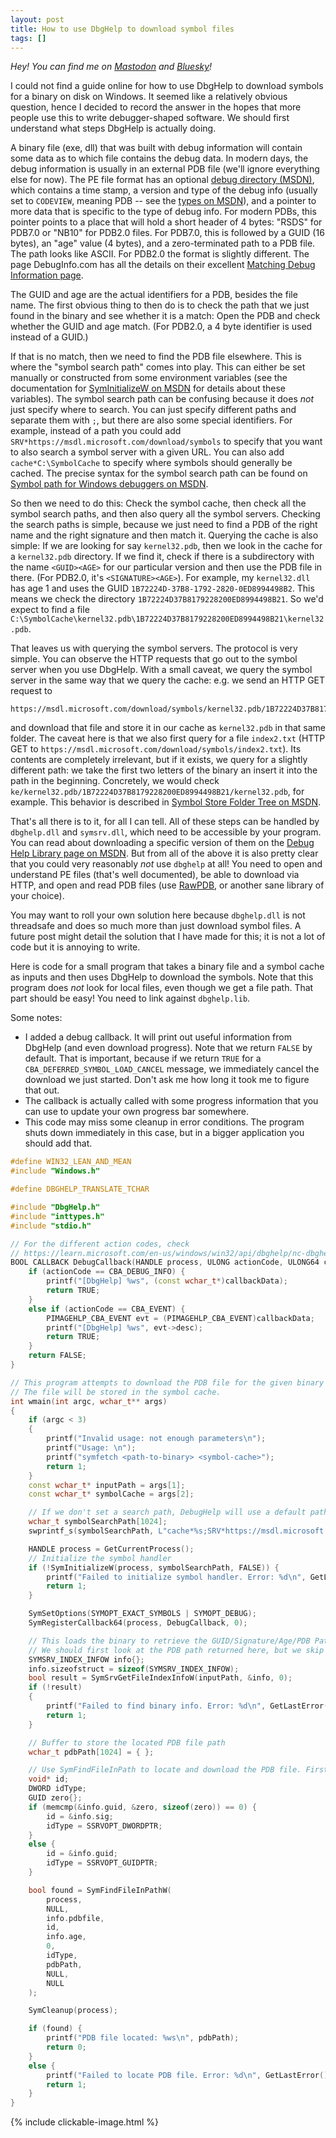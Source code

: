 ```yaml
---
layout: post
title: How to use DbgHelp to download symbol files
tags: []
---
```


_Hey! You can find me on [Mastodon](https://mastodon.gamedev.place/@sschoener) and [Bluesky](https://bsky.app/profile/sschoener.bsky.social)!_

I could not find a guide online for how to use DbgHelp to download symbols for a binary on disk on Windows. It seemed like a relatively obvious question, hence I decided to record the answer in the hopes that more people use this to write debugger-shaped software. We should first understand what steps DbgHelp is actually doing.

A binary file (exe, dll) that was built with debug information will contain some data as to which file contains the debug data. In modern days, the debug information is usually in an external PDB file (we'll ignore everything else for now). The PE file format has an optional [debug directory (MSDN)](https://learn.microsoft.com/en-us/windows/win32/debug/pe-format#debug-directory-image-only), which contains a time stamp, a version and type of the debug info (usually set to `CODEVIEW`, meaning PDB -- see the [types on MSDN](https://learn.microsoft.com/en-us/windows/win32/debug/pe-format#debug-type)), and a pointer to more data that is specific to the type of debug info. For modern PDBs, this pointer points to a place that will hold a short header of 4 bytes: "RSDS" for PDB7.0 or "NB10" for PDB2.0 files. For PDB7.0, this is followed by a GUID (16 bytes), an "age" value (4 bytes), and a zero-terminated path to a PDB file. The path looks like ASCII. For PDB2.0 the format is slightly different. The page DebugInfo.com has all the details  on their excellent [Matching Debug Information page](https://www.debuginfo.com/articles/debuginfomatch.html#debuginfosepfile).

The GUID and age are the actual identifiers for a PDB, besides the file name. The first obvious thing to then do is to check the path that we just found in the binary and see whether it is a match: Open the PDB and check whether the GUID and age match. (For PDB2.0, a 4 byte identifier is used instead of a GUID.)

If that is no match, then we need to find the PDB file elsewhere. This is where the "symbol search path" comes into play. This can either be set manually or constructed from some environment variables (see the documentation for [SymInitializeW on MSDN](https://learn.microsoft.com/en-us/windows/win32/api/dbghelp/nf-dbghelp-syminitializew) for details about these variables). The symbol search path can be confusing because it does *not* just specify where to search. You can just specify different paths and separate them with `;`, but there are also some special identifiers. For example, instead of a path you could add `SRV*https://msdl.microsoft.com/download/symbols` to specify that you want to also search a symbol server with a given URL. You can also add `cache*C:\SymbolCache` to specify where symbols should generally be cached. The precise syntax for the symbol search path can be found on [Symbol path for Windows debuggers on MSDN](https://learn.microsoft.com/en-us/windows-hardware/drivers/debugger/symbol-path).

So then we need to do this: Check the symbol cache, then check all the symbol search paths, and then also query all the symbol servers. Checking the search paths is simple, because we just need to find a PDB of the right name and the right signature and then match it. Querying the cache is also simple: If we are looking for say `kernel32.pdb`, then we look in the cache for a `kernel32.pdb` directory. If we find it, check if there is a subdirectory with the name `<GUID><AGE>` for our particular version and then use the PDB file in there. (For PDB2.0, it's `<SIGNATURE><AGE>`). For example, my `kernel32.dll` has age 1 and uses the GUID `1B72224D-37B8-1792-2820-0ED8994498B2`. This means we check the directory `1B72224D37B8179228200ED8994498B21`. So we'd expect to find a file `C:\SymbolCache\kernel32.pdb\1B72224D37B8179228200ED8994498B21\kernel32.pdb`.

That leaves us with querying the symbol servers. The protocol is very simple. You can observe the HTTP requests that go out to the symbol server when you use DbgHelp. With a small caveat, we query the symbol server in the same way that we query the cache: e.g. we send an HTTP GET request to
```
https://msdl.microsoft.com/download/symbols/kernel32.pdb/1B72224D37B8179228200ED8994498B21/kernel32.pdb
```
and download that file and store it in our cache as `kernel32.pdb` in that same folder. The caveat here is that we also first query for a file `index2.txt` (HTTP GET to `https://msdl.microsoft.com/download/symbols/index2.txt`). Its contents are completely irrelevant, but if it exists, we query for a slightly different path: we take the first two letters of the binary an insert it into the path in the beginning. Concretely, we would check `ke/kernel32.pdb/1B72224D37B8179228200ED8994498B21/kernel32.pdb`, for example. This behavior is described in [Symbol Store Folder Tree on MSDN](https://learn.microsoft.com/en-us/windows-hardware/drivers/debugger/symbol-store-folder-tree).

That's all there is to it, for all I can tell. All of these steps can be handled by `dbghelp.dll` and `symsrv.dll`, which need to be accessible by your program. You can read about downloading a specific version of them on the [Debug Help Library page on MSDN](https://learn.microsoft.com/en-us/windows/win32/debug/debug-help-library). But from all of the above it is also pretty clear that you could very reasonably _not_ use `dbghelp` at all! You need to open and understand PE files (that's well documented), be able to download via HTTP, and open and read PDB files (use [RawPDB](https://github.com/MolecularMatters/raw_pdb), or another sane library of your choice).

You may want to roll your own solution here because `dbghelp.dll` is not threadsafe and does so much more than just download symbol files. A future post might detail the solution that I have made for this; it is not a lot of code but it is annoying to write.

Here is code for a small program that takes a binary file and a symbol cache as inputs and then uses DbgHelp to download the symbols. Note that this program does _not_ look for local files, even though we get a file path. That part should be easy! You need to link against `dbghelp.lib`.

Some notes:
 * I added a debug callback. It will print out useful information from DbgHelp (and even download progress). Note that we return `FALSE` by default. That is important, because if we return `TRUE` for a `CBA_DEFERRED_SYMBOL_LOAD_CANCEL` message, we immediately cancel the download we just started. Don't ask me how long it took me to figure that out.
 * The callback is actually called with some progress information that you can use to update your own progress bar somewhere.
 * This code may miss some cleanup in error conditions. The program shuts down immediately in this case, but in a bigger application you should add that.

```cpp
#define WIN32_LEAN_AND_MEAN
#include "Windows.h"

#define DBGHELP_TRANSLATE_TCHAR

#include "DbgHelp.h"
#include "inttypes.h"
#include "stdio.h"

// For the different action codes, check
// https://learn.microsoft.com/en-us/windows/win32/api/dbghelp/nc-dbghelp-psymbol_registered_callback
BOOL CALLBACK DebugCallback(HANDLE process, ULONG actionCode, ULONG64 callbackData, ULONG64 userContext) {
    if (actionCode == CBA_DEBUG_INFO) {
        printf("[DbgHelp] %ws", (const wchar_t*)callbackData);
        return TRUE;
    }
    else if (actionCode == CBA_EVENT) {
        PIMAGEHLP_CBA_EVENT evt = (PIMAGEHLP_CBA_EVENT)callbackData;
        printf("[DbgHelp] %ws", evt->desc);
        return TRUE;
    }
    return FALSE;
}

// This program attempts to download the PDB file for the given binary file.
// The file will be stored in the symbol cache.
int wmain(int argc, wchar_t** args)
{
    if (argc < 3)
    {
        printf("Invalid usage: not enough parameters\n");
        printf("Usage: \n");
        printf("symfetch <path-to-binary> <symbol-cache>");
        return 1;
    }
    const wchar_t* inputPath = args[1];
    const wchar_t* symbolCache = args[2];

    // If we don't set a search path, DebugHelp will use a default path constructed from environment variables.
    wchar_t symbolSearchPath[1024];
    swprintf_s(symbolSearchPath, L"cache*%s;SRV*https://msdl.microsoft.com/download/symbols", symbolCache);

    HANDLE process = GetCurrentProcess();
    // Initialize the symbol handler
    if (!SymInitializeW(process, symbolSearchPath, FALSE)) {
        printf("Failed to initialize symbol handler. Error: %d\n", GetLastError());
        return 1;
    }

    SymSetOptions(SYMOPT_EXACT_SYMBOLS | SYMOPT_DEBUG);
    SymRegisterCallback64(process, DebugCallback, 0);

    // This loads the binary to retrieve the GUID/Signature/Age/PDB Path.
    // We should first look at the PDB path returned here, but we skip this for this example.
    SYMSRV_INDEX_INFOW info{};
    info.sizeofstruct = sizeof(SYMSRV_INDEX_INFOW);
    bool result = SymSrvGetFileIndexInfoW(inputPath, &info, 0);
    if (!result)
    {
        printf("Failed to find binary info. Error: %d\n", GetLastError());
        return 1;
    }

    // Buffer to store the located PDB file path
    wchar_t pdbPath[1024] = { };

    // Use SymFindFileInPath to locate and download the PDB file. First check what data we need to put in.
    void* id;
    DWORD idType;
    GUID zero{};
    if (memcmp(&info.guid, &zero, sizeof(zero)) == 0) {
        id = &info.sig;
        idType = SSRVOPT_DWORDPTR;
    }
    else {
        id = &info.guid;
        idType = SSRVOPT_GUIDPTR;
    }

    bool found = SymFindFileInPathW(
        process,
        NULL,
        info.pdbfile,
        id,
        info.age,
        0,
        idType,
        pdbPath,
        NULL,
        NULL
    );

    SymCleanup(process);

    if (found) {
        printf("PDB file located: %ws\n", pdbPath);
        return 0;
    }
    else {
        printf("Failed to locate PDB file. Error: %d\n", GetLastError());
        return 1;
    }
}
```

{% include clickable-image.html %}